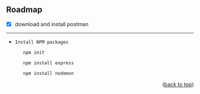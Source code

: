 ## Roadmap

- [x] download and install postman
---
* `Install NPM packages`
   ```
      npm init
   ```
   ```
      npm install express
   ```
   ```
      npm install nodemon
   ```
<p align="right">(<a href="#top">back to top</a>)</p>
